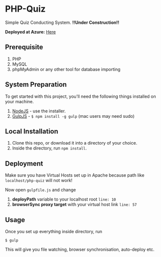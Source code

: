 # PHP-Quiz
Simple Quiz Conducting System. **!!Under Construction!!**

**Deployed at Azure:** [Here](http://php-quiz.azurewebsites.net/)

## Prerequisite

1. PHP
2. MySQL
3. phpMyAdmin or any other tool for database importing

## System Preparation

To get started with this project, you'll need the following things installed on your machine.

1. [NodeJS](http://nodejs.org) - use the installer.
2. [GulpJS](https://github.com/gulpjs/gulp) - `$ npm install -g gulp` (mac users may need sudo)

## Local Installation

1. Clone this repo, or download it into a directory of your choice.
2. Inside the directory, run `npm install`.

## Deployment

Make sure you have Virtual Hosts set up in Apache because path like ```localhost/php-quiz``` will not work!

Now open ```gulpfile.js``` and change

1. **deployPath** variable to your localhost root ```line: 10```
2. **browserSync proxy target** with your virtual host link ```line: 57```

## Usage

Once you set up everything inside directory, run

```shell
$ gulp
```

This will give you file watching, browser synchronisation, auto-deploy etc.
